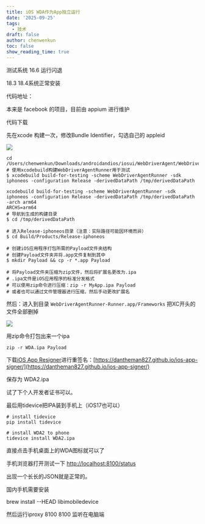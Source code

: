 ```yaml
---
title: iOS WDA作为App独立运行
date: '2025-09-25'
tags:
  - 技术
draft: false
author: chenwenkun
toc: false
show_reading_time: true
---
```

测试系统 16.6 运行闪退

18.3 18.4系统正常安装

代码地址：

本来是 facebook 的项目，目前由 appium 进行维护

代码下载

先在xcode 构建一次，修改Bundle Identifier，勾选自己的 appleid

![](https://prod-files-secure.s3.us-west-2.amazonaws.com/c205fb54-92b2-4987-8be3-972b67d27acc/cb756a73-27bc-4b0d-951a-858df3344b59/image.png?X-Amz-Algorithm=AWS4-HMAC-SHA256&X-Amz-Content-Sha256=UNSIGNED-PAYLOAD&X-Amz-Credential=ASIAZI2LB4665LX4N4BE%2F20251007%2Fus-west-2%2Fs3%2Faws4_request&X-Amz-Date=20251007T181548Z&X-Amz-Expires=3600&X-Amz-Security-Token=IQoJb3JpZ2luX2VjEBEaCXVzLXdlc3QtMiJIMEYCIQDhCo0QPE3REBVM9wLID%2FCibsXYyMKc2dU63%2FN5GUaqDQIhAJdxjqt%2FHLQ4c4khSI5wwDQ5oAsykkeD2E6ZJ4PpSGCeKogECKr%2F%2F%2F%2F%2F%2F%2F%2F%2F%2FwEQABoMNjM3NDIzMTgzODA1Igw5L%2FOgBA2WAlWNOE4q3AOsWbfGaLpc%2Bs2YlOptSJj37%2FdWcE08eVzyXxNaK%2BEvj4y7hMOOS9%2BJlBHVlSY7Sz%2BboMjTewV%2Fs2Hw1F20QlB30zaQoHN9ADlQAaJ996SeiKGY%2FWNSWRoqoa%2FYznGmgtVhnLe8uAgZVd6%2FhmZWbETOXVAtPomjcSiBCBYxy7%2BlT2cRuOhZNbVe1NMeQwMkwVNWty8a3NNMCQAjhqSNH5YyIJHKqEYo2JdjsM8qPaYYdwZ3hdQCT00oyg2Rzsi5Cg2EH88Qef8ujlP4z8h7MRIs78mzhrjiSy%2BwXWGyvqIjcVnxUzUnYpVmN6WoO%2B%2FkO5VA294igyNhGuWtUL0v0yPkKUNb%2B1ypvsWgC0TTI8m04QUldcJrDRdU8ai6g6zRe6Of0Z0Qgi5oqtb7s0rcEozYF3uQmrEryjCzFu2Ediphbzmvu%2B6so3%2Fq%2FQuF91SLvPitn23wmbOG3mI1mU9CwrflZROejP2Ml45h9KfNM5BCBAF7Gx3Y6EF%2B6lnlMCLB8OdeLoOrmYnZHfFpxrWGNKRptFsF1%2BhQQtZPxJGfR2oSj8ja4ltgheFBOWWaKbl9wKK546AlFSmX3O13ztKfHtPEvXsufZYNidoCJq47QtCluDkPUbJ%2FOrc3r6e%2FOzDklZXHBjqkAaUznMmcF8zVRwwknNRrcAIlIqfs6sSlDPgV0mpIbSxJHA5lrsFiNXCvsdKNAZmGXFpGvAwBWRXWUpciyk3HfTLJXMwdyc3%2By0t5nZcg0%2BI2FR2d5cmRdlTk9QaYzE9BR3odVTYKkrooQSiWz9%2B19EcHajXQJN57MWtPdsIV6zmp03UKm3%2FHJy4xWSymamYRFkxyiLxGUV4kUqjxMDM%2FrvPSr5Dy&X-Amz-Signature=ea3c345f02b858775c0211e8162362d4578deb692722311d4f0391fad6f77870&X-Amz-SignedHeaders=host&x-amz-checksum-mode=ENABLED&x-id=GetObject)

```shell
cd /Users/chenwenkun/Downloads/androidandios/iosui/WebDriverAgent/WebDriverAgent
# 使用xcodebuild构建WebDriverAgentRunner用于测试
$ xcodebuild build-for-testing -scheme WebDriverAgentRunner -sdk iphoneos -configuration Release -derivedDataPath /tmp/derivedDataPath

xcodebuild build-for-testing -scheme WebDriverAgentRunner -sdk iphoneos -configuration Release -derivedDataPath /tmp/derivedDataPath -arch arm64
ARCHS=arm64
# 导航到生成的构建目录
$ cd /tmp/derivedDataPath

# 进入Release-iphoneos目录（注意：实际路径可能因环境而异）
$ cd Build/Products/Release-iphoneos

# 创建iOS应用程序打包所需的Payload文件夹结构
# 创建Payload文件夹并将.app文件复制到其中
$ mkdir Payload && cp -r *.app Payload

# 将Payload文件夹压缩为zip文件，然后将扩展名更改为.ipa
# .ipa文件是iOS应用程序的标准分发格式
# 可以使用zip命令进行压缩：zip -r MyApp.ipa Payload
# 或者也可以通过文件管理器进行压缩，然后手动更改扩展名
```

然后：进入到目录 `WebDriverAgentRunner-Runner.app/Frameworks` 把XC开头的文件全部删掉

![](https://prod-files-secure.s3.us-west-2.amazonaws.com/c205fb54-92b2-4987-8be3-972b67d27acc/358b8d2b-1bfe-4fb9-beb5-83e1de5f201e/image.png?X-Amz-Algorithm=AWS4-HMAC-SHA256&X-Amz-Content-Sha256=UNSIGNED-PAYLOAD&X-Amz-Credential=ASIAZI2LB4665LX4N4BE%2F20251007%2Fus-west-2%2Fs3%2Faws4_request&X-Amz-Date=20251007T181548Z&X-Amz-Expires=3600&X-Amz-Security-Token=IQoJb3JpZ2luX2VjEBEaCXVzLXdlc3QtMiJIMEYCIQDhCo0QPE3REBVM9wLID%2FCibsXYyMKc2dU63%2FN5GUaqDQIhAJdxjqt%2FHLQ4c4khSI5wwDQ5oAsykkeD2E6ZJ4PpSGCeKogECKr%2F%2F%2F%2F%2F%2F%2F%2F%2F%2FwEQABoMNjM3NDIzMTgzODA1Igw5L%2FOgBA2WAlWNOE4q3AOsWbfGaLpc%2Bs2YlOptSJj37%2FdWcE08eVzyXxNaK%2BEvj4y7hMOOS9%2BJlBHVlSY7Sz%2BboMjTewV%2Fs2Hw1F20QlB30zaQoHN9ADlQAaJ996SeiKGY%2FWNSWRoqoa%2FYznGmgtVhnLe8uAgZVd6%2FhmZWbETOXVAtPomjcSiBCBYxy7%2BlT2cRuOhZNbVe1NMeQwMkwVNWty8a3NNMCQAjhqSNH5YyIJHKqEYo2JdjsM8qPaYYdwZ3hdQCT00oyg2Rzsi5Cg2EH88Qef8ujlP4z8h7MRIs78mzhrjiSy%2BwXWGyvqIjcVnxUzUnYpVmN6WoO%2B%2FkO5VA294igyNhGuWtUL0v0yPkKUNb%2B1ypvsWgC0TTI8m04QUldcJrDRdU8ai6g6zRe6Of0Z0Qgi5oqtb7s0rcEozYF3uQmrEryjCzFu2Ediphbzmvu%2B6so3%2Fq%2FQuF91SLvPitn23wmbOG3mI1mU9CwrflZROejP2Ml45h9KfNM5BCBAF7Gx3Y6EF%2B6lnlMCLB8OdeLoOrmYnZHfFpxrWGNKRptFsF1%2BhQQtZPxJGfR2oSj8ja4ltgheFBOWWaKbl9wKK546AlFSmX3O13ztKfHtPEvXsufZYNidoCJq47QtCluDkPUbJ%2FOrc3r6e%2FOzDklZXHBjqkAaUznMmcF8zVRwwknNRrcAIlIqfs6sSlDPgV0mpIbSxJHA5lrsFiNXCvsdKNAZmGXFpGvAwBWRXWUpciyk3HfTLJXMwdyc3%2By0t5nZcg0%2BI2FR2d5cmRdlTk9QaYzE9BR3odVTYKkrooQSiWz9%2B19EcHajXQJN57MWtPdsIV6zmp03UKm3%2FHJy4xWSymamYRFkxyiLxGUV4kUqjxMDM%2FrvPSr5Dy&X-Amz-Signature=fd0b2ac05f206b85356c282b8458809ff98e62c480ecddf51b5b4f3a58336324&X-Amz-SignedHeaders=host&x-amz-checksum-mode=ENABLED&x-id=GetObject)

用zip命令打包出来一个ipa

```shell
zip -r WDA.ipa Payload
```

下载[iOS App Resigner](https://zhida.zhihu.com/search?content_id=237756070&content_type=Article&match_order=1&q=iOS%20App%20Resigner&zd_token=eyJhbGciOiJIUzI1NiIsInR5cCI6IkpXVCJ9.eyJpc3MiOiJ6aGlkYV9zZXJ2ZXIiLCJleHAiOjE3NDQzNTQ0ODAsInEiOiJpT1MgQXBwIFJlc2lnbmVyIiwiemhpZGFfc291cmNlIjoiZW50aXR5IiwiY29udGVudF9pZCI6MjM3NzU2MDcwLCJjb250ZW50X3R5cGUiOiJBcnRpY2xlIiwibWF0Y2hfb3JkZXIiOjEsInpkX3Rva2VuIjpudWxsfQ.XGwOKX0ujlvhojSuRT3SlA0sDFnQK-FxDJr60CX6YqU&zhida_source=entity)进行重签名：[https://dantheman827.github.io/ios-app-signer/](https://dantheman827.github.io/ios-app-signer/)

保存为 WDA2.ipa

试了下个人开发者证书可以。

最后用tidevice把IPA装到手机上（iOS17也可以）

```shell
# install tidevice
pip install tidevice

# install WDA2 to phone
tidevice install WDA2.ipa
```

直接点击手机桌面上的WDA图标就可以了

手机浏览器打开测试一下 [http://localhost:8100/status](http://localhost:8100/status)

出现一个长长的JSON就是正常的。

国内手机需要安装

brew install --HEAD libimobiledevice

然后运行iproxy 8100 8100 监听在电脑端

